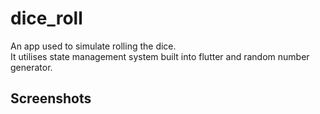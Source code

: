 # dice_roll

An app used to simulate rolling the dice.</br>
It utilises state management system built into flutter and random number generator.</br>


## Screenshots



